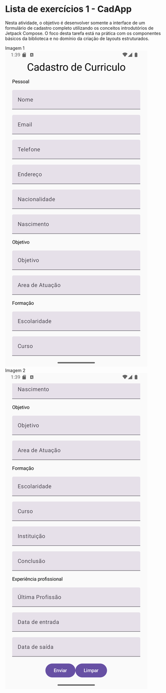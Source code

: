 # Lista de exercícios 1 - CadApp

Nesta atividade, o objetivo é desenvolver somente a interface de um formulário de cadastro completo utilizando os conceitos introdutórios de Jetpack Compose. O foco desta tarefa está na prática com os componentes básicos da biblioteca e no domínio da criação de layouts estruturados.

Imagem 1
<img src="printscreen/Screenshot_20250429_103906.png">
Imagem 2
<img src="printscreen/Screenshot_20250429_103919.png">